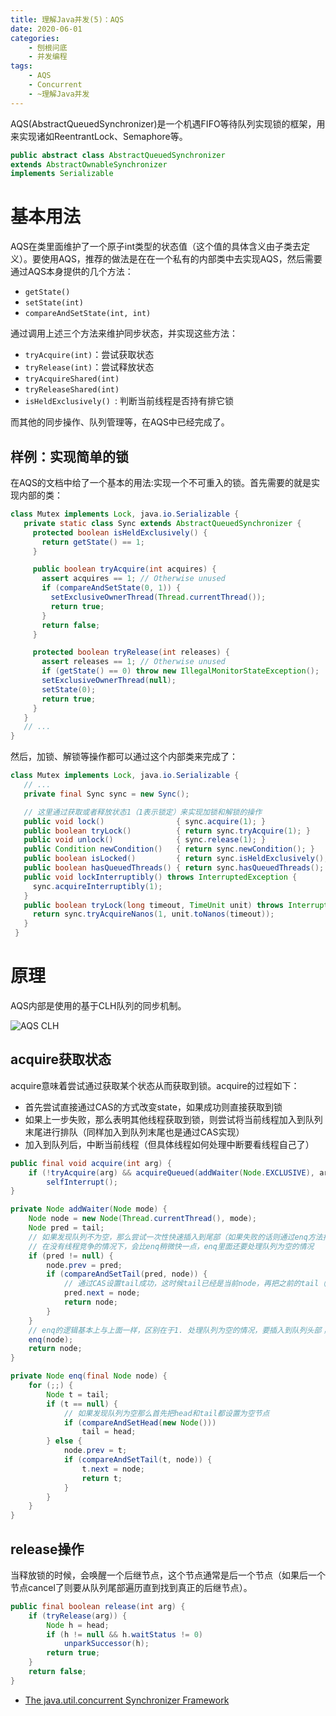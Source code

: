 ```yaml
---
title: 理解Java并发(5)：AQS
date: 2020-06-01
categories:  
    - 刨根问底
    - 并发编程
tags:
    - AQS
    - Concurrent
    - ~理解Java并发
---
```

AQS(AbstractQueuedSynchronizer)是一个机遇FIFO等待队列实现锁的框架，用来实现诸如ReentrantLock、Semaphore等。

```java
public abstract class AbstractQueuedSynchronizer
extends AbstractOwnableSynchronizer
implements Serializable
```
<!-- more -->

# 基本用法

AQS在类里面维护了一个原子int类型的状态值（这个值的具体含义由子类去定义）。要使用AQS，推荐的做法是在在一个私有的内部类中去实现AQS，然后需要通过AQS本身提供的几个方法：

* `getState()`
* `setState(int)`
* `compareAndSetState(int, int)`

通过调用上述三个方法来维护同步状态，并实现这些方法：

* `tryAcquire(int)`：尝试获取状态
* `tryRelease(int)`：尝试释放状态
* `tryAcquireShared(int)`
* `tryReleaseShared(int)`
* `isHeldExclusively() `: 判断当前线程是否持有排它锁

而其他的同步操作、队列管理等，在AQS中已经完成了。

## 样例：实现简单的锁

在AQS的文档中给了一个基本的用法:实现一个不可重入的锁。首先需要的就是实现内部的类：
```java
class Mutex implements Lock, java.io.Serializable {
   private static class Sync extends AbstractQueuedSynchronizer {
     protected boolean isHeldExclusively() {
       return getState() == 1;
     }

     public boolean tryAcquire(int acquires) {
       assert acquires == 1; // Otherwise unused
       if (compareAndSetState(0, 1)) {
         setExclusiveOwnerThread(Thread.currentThread());
         return true;
       }
       return false;
     }

     protected boolean tryRelease(int releases) {
       assert releases == 1; // Otherwise unused
       if (getState() == 0) throw new IllegalMonitorStateException();
       setExclusiveOwnerThread(null);
       setState(0);
       return true;
     }
   }
   // ...
}
```
然后，加锁、解锁等操作都可以通过这个内部类来完成了：
```java
class Mutex implements Lock, java.io.Serializable {
   // ...
   private final Sync sync = new Sync();

   // 这里通过获取或者释放状态1（1表示锁定）来实现加锁和解锁的操作
   public void lock()                { sync.acquire(1); }
   public boolean tryLock()          { return sync.tryAcquire(1); }
   public void unlock()              { sync.release(1); }
   public Condition newCondition()   { return sync.newCondition(); }
   public boolean isLocked()         { return sync.isHeldExclusively(); }
   public boolean hasQueuedThreads() { return sync.hasQueuedThreads(); }
   public void lockInterruptibly() throws InterruptedException {
     sync.acquireInterruptibly(1);
   }
   public boolean tryLock(long timeout, TimeUnit unit) throws InterruptedException {
     return sync.tryAcquireNanos(1, unit.toNanos(timeout));
   }
 }
```
# 原理

AQS内部是使用的基于CLH队列的同步机制。

![AQS CLH](/images/AQS_queue.png)

## acquire获取状态

acquire意味着尝试通过获取某个状态从而获取到锁。acquire的过程如下：

* 首先尝试直接通过CAS的方式改变state，如果成功则直接获取到锁
* 如果上一步失败，那么表明其他线程获取到锁，则尝试将当前线程加入到队列末尾进行排队（同样加入到队列末尾也是通过CAS实现）
* 加入到队列后，中断当前线程（但具体线程如何处理中断要看线程自己了）

```java
public final void acquire(int arg) {
    if (!tryAcquire(arg) && acquireQueued(addWaiter(Node.EXCLUSIVE), arg))
        selfInterrupt();
}
```

```java
private Node addWaiter(Node mode) {
    Node node = new Node(Thread.currentThread(), mode);
    Node pred = tail;
    // 如果发现队列不为空，那么尝试一次性快速插入到尾部（如果失败的话则通过enq方法插入）
    // 在没有线程竞争的情况下，会比enq稍微快一点，enq里面还要处理队列为空的情况
    if (pred != null) {
        node.prev = pred;
        if (compareAndSetTail(pred, node)) {
            // 通过CAS设置tail成功，这时候tail已经是当前node，再把之前的tail（pred）连接到自己
            pred.next = node;
            return node;
        }
    }
    // enq的逻辑基本上与上面一样，区别在于1. 处理队列为空的情况，要插入到队列头部；2.CAS失败后会重试直到成功
    enq(node);
    return node;
}
```

```java
private Node enq(final Node node) {
    for (;;) {
        Node t = tail;
        if (t == null) {
            // 如果发现队列为空那么首先把head和tail都设置为空节点
            if (compareAndSetHead(new Node()))
                tail = head;
        } else {
            node.prev = t;
            if (compareAndSetTail(t, node)) {
                t.next = node;
                return t;
            }
        }
    }
}
```

## release操作

当释放锁的时候，会唤醒一个后继节点，这个节点通常是后一个节点（如果后一个节点cancel了则要从队列尾部遍历直到找到真正的后继节点）。

```java
public final boolean release(int arg) {
    if (tryRelease(arg)) {
        Node h = head;
        if (h != null && h.waitStatus != 0)
            unparkSuccessor(h);
        return true;
    }
    return false;
}

```


* [The java.util.concurrent Synchronizer Framework](http://gee.cs.oswego.edu/dl/papers/aqs.pdf)